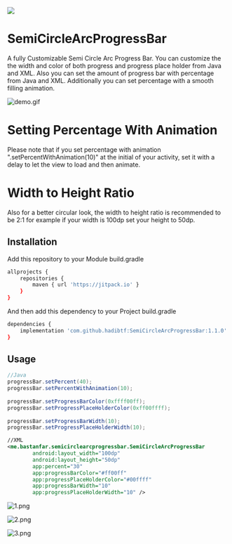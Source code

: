[![](https://jitpack.io/v/hadibtf/SemiCircleArcProgressBar.svg)](https://jitpack.io/#hadibtf/SemiCircleArcProgressBar)
# SemiCircleArcProgressBar

A fully Customizable Semi Circle Arc Progress Bar.
You can customize the the width and color of both progress and progress place holder from Java and XML.
Also you can set the amount of progress bar with percentage from Java and XML.
Additionally you can set percentage with a smooth filling animation.

![demo.gif](https://github.com/hadibtf/SemiCircleArcProgressBar/blob/master/DemoGif/demo.gif "Demo Gif") 

# Setting Percentage With Animation
Please note that if you set percentage with animation ".setPercentWithAnimation(10)" at the initial of your activity, set it with a delay to let the view to load and then animate.
# Width to Height Ratio
Also for a better circular look, the width to height ratio is recommended to be 2:1 for example if your width is 100dp set your height to 50dp.

## Installation

Add this repository to your Module build.gradle

```bash
allprojects {
    repositories {
        maven { url 'https://jitpack.io' }
    }
}
```
And then add this dependency to your Project build.gradle

```bash
dependencies {
    implementation 'com.github.hadibtf:SemiCircleArcProgressBar:1.1.0'
}
```

## Usage

```Java
//Java
progressBar.setPercent(40);
progressBar.setPercentWithAnimation(10);
        
progressBar.setProgressBarColor(0xffff00ff);
progressBar.setProgressPlaceHolderColor(0xff00ffff);
        
progressBar.setProgressBarWidth(10);
progressBar.setProgressPlaceHolderWidth(10);
```

```xml
//XML
<me.bastanfar.semicirclearcprogressbar.SemiCircleArcProgressBar
        android:layout_width="100dp"
        android:layout_height="50dp"
        app:percent="30"
        app:progressBarColor="#ff00ff"
        app:progressPlaceHolderColor="#00ffff"
        app:progressBarWidth="10"
        app:progressPlaceHolderWidth="10" />
```


![1.png](https://github.com/hadibtf/SemiCircleArcProgressBar/blob/master/DemoSC/1.png "Demo Screen Shot") 

![2.png](https://github.com/hadibtf/SemiCircleArcProgressBar/blob/master/DemoSC/2.png "Demo Screen Shot") 

![3.png](https://github.com/hadibtf/SemiCircleArcProgressBar/blob/master/DemoSC/3.png "Demo Screen Shot")
